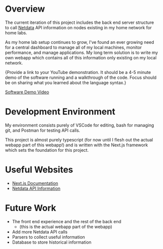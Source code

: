 # Overview

The current iteration of this project includes the back end server structure to call [Netdata](https://www.netdata.cloud/) API information on nodes existing in my home network for home labs.

As my home lab setup continues to grow, I've found an ever growing need for a central dashboard to manage all of my local machines, monitor performance, and manage applications. My long term solution is to write my own webapp which contains all of this information only existing on my local network.

{Provide a link to your YouTube demonstration. It should be a 4-5 minute demo of the software running and a walkthrough of the code. Focus should be on sharing what you learned about the language syntax.}

[Software Demo Video](http://youtube.link.goes.here)

# Development Environment

My environment consists purely of VSCode for editing, bash for managing git, and Postman for testing API calls.

This project is almost purely typescript (for now until I flesh out the actual webapp part of this webapp!) and is written with the Next.js framework which sets the foundation for this project.

# Useful Websites

- [Next.js Documentation](https://nextjs.org/docs)
- [Netdata API Information](https://learn.netdata.cloud/api)

# Future Work

- The front end experience and the rest of the back end
    - (this is the actual webapp part of the webapp)
- Add more Netdata API calls
- Parsers to collect useful information
- Database to store historical information
